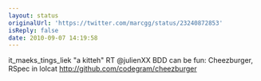 ```yaml
---
layout: status
originalUrl: 'https://twitter.com/marcgg/status/23240872853'
isReply: false
date: 2010-09-07 14:19:58
---
```


it_maeks_tings_liek "a kitteh" RT @julienXX BDD can be fun: Cheezburger, RSpec in lolcat http://github.com/codegram/cheezburger
